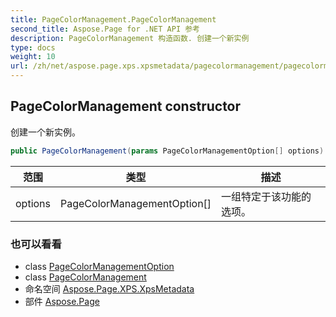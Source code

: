 ```yaml
---
title: PageColorManagement.PageColorManagement
second_title: Aspose.Page for .NET API 参考
description: PageColorManagement 构造函数. 创建一个新实例
type: docs
weight: 10
url: /zh/net/aspose.page.xps.xpsmetadata/pagecolormanagement/pagecolormanagement/
---
```

## PageColorManagement constructor

创建一个新实例。

```csharp
public PageColorManagement(params PageColorManagementOption[] options)
```

| 范围 | 类型 | 描述 |
| --- | --- | --- |
| options | PageColorManagementOption[] | 一组特定于该功能的选项。 |

### 也可以看看

* class [PageColorManagementOption](../../pagecolormanagement.pagecolormanagementoption/)
* class [PageColorManagement](../)
* 命名空间 [Aspose.Page.XPS.XpsMetadata](../../pagecolormanagement/)
* 部件 [Aspose.Page](../../../)


